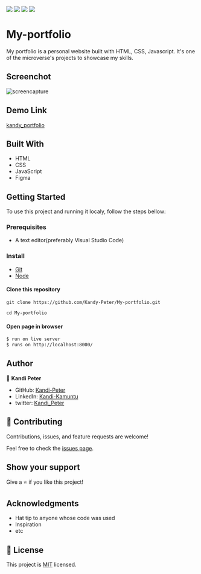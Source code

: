 ![](https://img.shields.io/badge/Microverse-blueviolet)
![](https://img.shields.io/badge/Html-blue)
![](https://img.shields.io/badge/css-red)
![](https://img.shields.io/badge/Javascript-pink)

# My-portfolio
My portfolio is a personal website built with HTML, CSS, Javascript. It's one of the microverse's projects to showcase my skills. 

## Screenchot

![screencapture](https://user-images.githubusercontent.com/80612925/164973173-5c72ba4b-fc4d-41c2-a933-11abb6c6c800.png)
## Demo Link
[kandy_portfolio](https://kandy-peter.github.io/My-portfolio/)
## Built With

- HTML
- CSS
- JavaScript
- Figma

## Getting Started

To use this project and running it localy, follow the steps bellow:

### Prerequisites
 - A text editor(preferably Visual Studio Code)

### Install
  -  [Git](https://git-scm.com/downloads)
  -  [Node](https://nodejs.org/en/download/)

#### Clone this repository

`git clone https://github.com/Kandy-Peter/My-portfolio.git`

`cd My-portfolio`

#### Open page in browser
```bash
$ run on live server
$ runs on http://localhost:8000/
```
## Author

👤 **Kandi Peter**

- GitHub: [Kandi-Peter](https://github.com/Kandy-Peter)
- LinkedIn: [Kandi-Kamuntu](https://www.linkedin.com/in/kandi-peter-a49590212/)
- twitter: [Kandi_Peter](https://twitter.com/peter_kandy)

## 🤝 Contributing

Contributions, issues, and feature requests are welcome!

Feel free to check the [issues page](../../issues/).

## Show your support

Give a ⭐️ if you like this project!

## Acknowledgments

- Hat tip to anyone whose code was used
- Inspiration
- etc

## 📝 License

This project is [MIT](./MIT.md) licensed.
